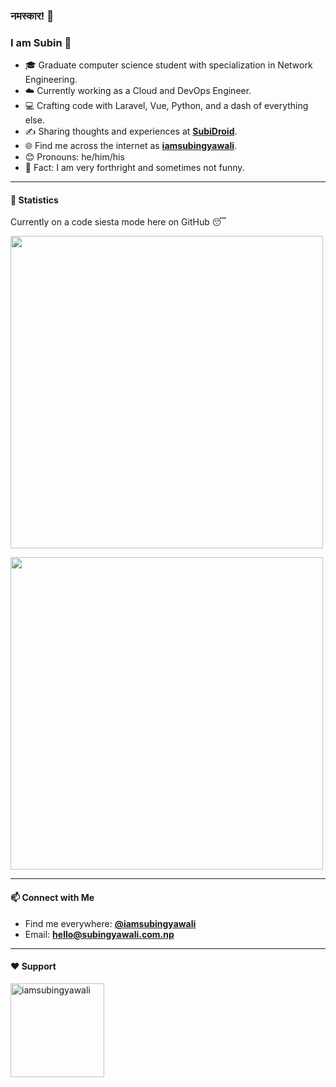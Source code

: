 ### नमस्कार! 🙏
### I am Subin 👋

- 🎓 Graduate computer science student with specialization in Network Engineering.
- ☁️ Currently working as a Cloud and DevOps Engineer.
- 💻 Crafting code with Laravel, Vue, Python, and a dash of everything else.
- ✍ Sharing thoughts and experiences at **[SubiDroid](https://subidroid.com)**.
- 🌐 Find me across the internet as **[iamsubingyawali](https://linktr.ee/iamsubingyawali)**.
- 😊 Pronouns: he/him/his
- 🌟 Fact: I am very forthright and sometimes not funny.

---

<h4 align="left">🚀 Statistics</h4>

<p align="left">Currently on a code siesta mode here on GitHub 😴</p>

<p align="left"><img width="500" src="https://nirzak-streak-stats.vercel.app?user=iamsubingyawali&theme=github-dark-blue&border_radius=5&card_width=500"/></p>
<p align="left"><img width="500" src="https://github-readme-stats.vercel.app/api?username=iamsubingyawali&show_icons=true&count_private=true&theme=github_dark&custom_title=My%20Stats&hide_border=true%22"/></p>

---
<h4 align="left">📫 Connect with Me</h4>

- Find me everywhere: **[@iamsubingyawali](https://linktr.ee/iamsubingyawali)**
- Email: **[hello@subingyawali.com.np](mailto:hello@subingyawali.com.np)**

---

<h4 align="left">❤️ Support</h4>

<p><a href="https://www.buymeacoffee.com/iamsubingyawali"> <img align="left" src="https://github.com/user-attachments/assets/d2f45af4-657a-45b9-80a1-b8a0f13a118c" width="150" alt="iamsubingyawali" /></a></p><br><br>

